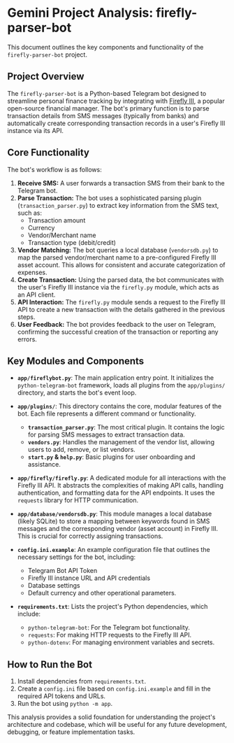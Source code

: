 # Gemini Project Analysis: firefly-parser-bot

This document outlines the key components and functionality of the `firefly-parser-bot` project.

## Project Overview

The `firefly-parser-bot` is a Python-based Telegram bot designed to streamline personal finance tracking by integrating with [Firefly III](https://www.firefly-iii.org/), a popular open-source financial manager. The bot's primary function is to parse transaction details from SMS messages (typically from banks) and automatically create corresponding transaction records in a user's Firefly III instance via its API.

## Core Functionality

The bot's workflow is as follows:

1.  **Receive SMS:** A user forwards a transaction SMS from their bank to the Telegram bot.
2.  **Parse Transaction:** The bot uses a sophisticated parsing plugin (`transaction_parser.py`) to extract key information from the SMS text, such as:
    *   Transaction amount
    *   Currency
    *   Vendor/Merchant name
    *   Transaction type (debit/credit)
3.  **Vendor Matching:** The bot queries a local database (`vendorsdb.py`) to map the parsed vendor/merchant name to a pre-configured Firefly III asset account. This allows for consistent and accurate categorization of expenses.
4.  **Create Transaction:** Using the parsed data, the bot communicates with the user's Firefly III instance via the `firefly.py` module, which acts as an API client.
5.  **API Interaction:** The `firefly.py` module sends a request to the Firefly III API to create a new transaction with the details gathered in the previous steps.
6.  **User Feedback:** The bot provides feedback to the user on Telegram, confirming the successful creation of the transaction or reporting any errors.

## Key Modules and Components

*   **`app/fireflybot.py`**: The main application entry point. It initializes the `python-telegram-bot` framework, loads all plugins from the `app/plugins/` directory, and starts the bot's event loop.

*   **`app/plugins/`**: This directory contains the core, modular features of the bot. Each file represents a different command or functionality.
    *   **`transaction_parser.py`**: The most critical plugin. It contains the logic for parsing SMS messages to extract transaction data.
    *   **`vendors.py`**: Handles the management of the vendor list, allowing users to add, remove, or list vendors.
    *   **`start.py` & `help.py`**: Basic plugins for user onboarding and assistance.

*   **`app/firefly/firefly.py`**: A dedicated module for all interactions with the Firefly III API. It abstracts the complexities of making API calls, handling authentication, and formatting data for the API endpoints. It uses the `requests` library for HTTP communication.

*   **`app/database/vendorsdb.py`**: This module manages a local database (likely SQLite) to store a mapping between keywords found in SMS messages and the corresponding vendor (asset account) in Firefly III. This is crucial for correctly assigning transactions.

*   **`config.ini.example`**: An example configuration file that outlines the necessary settings for the bot, including:
    *   Telegram Bot API Token
    *   Firefly III instance URL and API credentials
    *   Database settings
    *   Default currency and other operational parameters.

*   **`requirements.txt`**: Lists the project's Python dependencies, which include:
    *   `python-telegram-bot`: For the Telegram bot functionality.
    *   `requests`: For making HTTP requests to the Firefly III API.
    *   `python-dotenv`: For managing environment variables and secrets.

## How to Run the Bot

1.  Install dependencies from `requirements.txt`.
2.  Create a `config.ini` file based on `config.ini.example` and fill in the required API tokens and URLs.
3.  Run the bot using `python -m app`.

This analysis provides a solid foundation for understanding the project's architecture and codebase, which will be useful for any future development, debugging, or feature implementation tasks.
